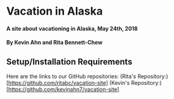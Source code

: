 # Vacation in Alaska

#### A site about vacationing in Alaska, May 24th, 2018

#### By Kevin Ahn and Rita Bennett-Chew

## Setup/Installation Requirements
Here are the links to our GitHub repositories:
(Rita's Repository:)[https://github.com/ritabc/vacation-site]
(Kevin's Repository:)[https://github.com/kevinahn7/vacation-site]
